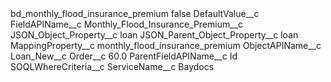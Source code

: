 <?xml version="1.0" encoding="UTF-8"?>
<CustomMetadata xmlns="http://soap.sforce.com/2006/04/metadata" xmlns:xsi="http://www.w3.org/2001/XMLSchema-instance" xmlns:xsd="http://www.w3.org/2001/XMLSchema">
    <label>bd_monthly_flood_insurance_premium</label>
    <protected>false</protected>
    <values>
        <field>DefaultValue__c</field>
        <value xsi:nil="true"/>
    </values>
    <values>
        <field>FieldAPIName__c</field>
        <value xsi:type="xsd:string">Monthly_Flood_Insurance_Premium__c</value>
    </values>
    <values>
        <field>JSON_Object_Property__c</field>
        <value xsi:type="xsd:string">loan</value>
    </values>
    <values>
        <field>JSON_Parent_Object_Property__c</field>
        <value xsi:type="xsd:string">loan</value>
    </values>
    <values>
        <field>MappingProperty__c</field>
        <value xsi:type="xsd:string">monthly_flood_insurance_premium</value>
    </values>
    <values>
        <field>ObjectAPIName__c</field>
        <value xsi:type="xsd:string">Loan_New__c</value>
    </values>
    <values>
        <field>Order__c</field>
        <value xsi:type="xsd:double">60.0</value>
    </values>
    <values>
        <field>ParentFieldAPIName__c</field>
        <value xsi:type="xsd:string">Id</value>
    </values>
    <values>
        <field>SOQLWhereCriteria__c</field>
        <value xsi:nil="true"/>
    </values>
    <values>
        <field>ServiceName__c</field>
        <value xsi:type="xsd:string">Baydocs</value>
    </values>
</CustomMetadata>
